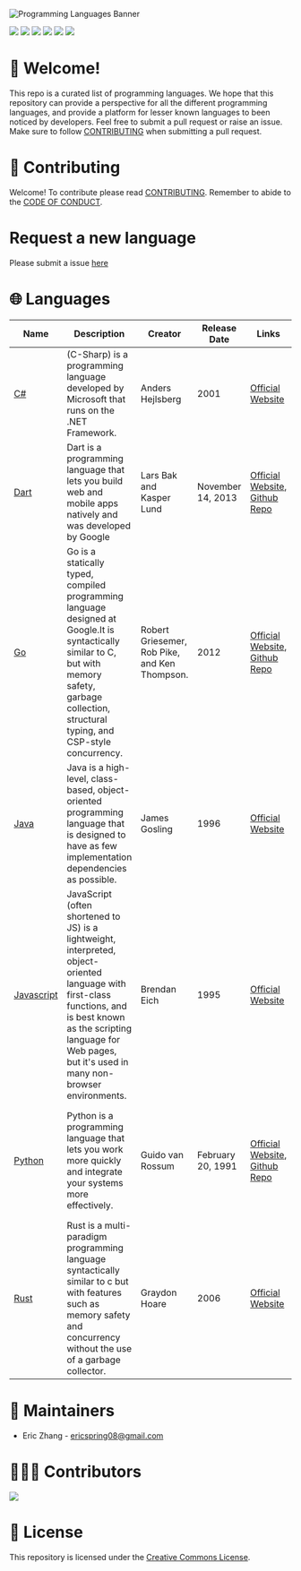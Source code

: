 ![Programming Languages Banner](https://user-images.githubusercontent.com/69996843/178092319-5dc63ad1-2fb9-4260-9e5a-eb63f79cbeb0.png)

[<img src = "https://img.shields.io/badge/license-Creative%20Commons-green"/>](./LICENSE) [<img src = "https://img.shields.io/github/forks/ericspring08/Programming-Languages"/>](https://github.com/ericspring08/Programming-Languages/fork) [<img src = "https://img.shields.io/github/stars/ericspring08/Programming-Languages"/>](./LICENSE) [<img src = "https://img.shields.io/github/watchers/ericspring08/Programming-Languages"/>](https://github.com/ericspring08/Programming-Languages/fork) [<img src = "https://img.shields.io/github/issues-pr/ericspring08/Programming-Languages"/>](https://github.com/ericspring08/Programming-Languages/pulls) [<img src = "https://img.shields.io/github/issues-pr-closed-raw/ericspring08/Programming-Languages"/>](https://github.com/ericspring08/Programming-Languages/pulls?q=is%3Apr+is%3Aclosed) 

# 👋 Welcome!
This repo is a curated list of programming languages. We hope that this repository can provide a perspective for all the different programming languages, and provide a platform for lesser known languages to been noticed by developers. Feel free to submit a pull request or raise an issue. Make sure to follow [CONTRIBUTING](#contributing) when submitting a pull request.
# 🤝 Contributing 
Welcome! To contribute please read [CONTRIBUTING](./CONTRIBUTING.md). Remember to abide to the [CODE OF CONDUCT](./CODE_OF_CONDUCT.md).
# Request a new language
Please submit a issue [here](https://github.com/ericspring08/Programming-Languages/issues/new?assignees=ericspring08&labels=documentation&template=add-a-new-language.md&title=Add+New+Language%3A+%7BLanguage+Name%7D)

# 🌐 Languages

|Name|Description|Creator|Release Date|Links|Applications|
|-|-|-|-|-|-|
|[C#](Languages/Csharp.md)|(C-Sharp) is a programming language developed by Microsoft that runs on the .NET Framework.| Anders Hejlsberg |2001|[Official Website](https://docs.microsoft.com/en-us/dotnet/csharp/)| <li>Game Development</li><li>console application</li><li>Windows GUI</li>|
|[Dart](Languages/Dart.md)|Dart is a programming language that lets you build web and mobile apps natively and was developed by Google| Lars Bak and Kasper Lund |November 14, 2013|[Official Website](https://dart.dev/), [Github Repo](https://github.com/dart-lang)|<li>Cross Platform Applications</li><li>Web Development</li> |
|[Go](Languages/Go.md)|Go is a statically typed, compiled programming language designed at Google.It is syntactically similar to C, but with memory safety, garbage collection, structural typing, and CSP-style concurrency.| Robert Griesemer, Rob Pike, and Ken Thompson. |2012|[Official Website](https://go.dev/), [Github Repo](https://github.com/golang/go)| <li>Cloud and Network Services</li><li>Command-line interfaces</li><li>Web Development</li><li>Development Operations & Site Reliability Engineering</li> | 
|[Java](Languages/Java.md)|Java is a high-level, class-based, object-oriented programming language that is designed to have as few implementation dependencies as possible.|James Gosling|1996|[Official Website](https://www.java.com/en/)| <li>Mobile Development</li><li>Databases</li><li>Game Development</li><li>Scientific Research</li> |
|[Javascript](Languages/Javascript.md)|JavaScript (often shortened to JS) is a lightweight, interpreted, object-oriented language with first-class functions, and is best known as the scripting language for Web pages, but it's used in many non-browser environments.| Brendan Eich |1995|[Official Website](https://www.javascript.com/)| <li>Web Development</li><li>Scripting</li><li>Game Development</li><li>Databases</li> |
|[Python](Languages/Python.md)|Python is a programming language that lets you work more quickly and integrate your systems more effectively.| Guido van Rossum |February 20, 1991|[Official Website](https://www.python.org/), [Github Repo](https://github.com/python/cpython)| <li>Machine Learning</li><li>Web Development</li></li><li>Scripting</li><li>Databases</li><li>Game Developement</li><li>Scientific Research</li> |
|[Rust](Languages/Rust.md)|Rust is a multi-paradigm programming language syntactically similar to c but with features such as memory safety and concurrency without the use of a garbage collector.|Graydon Hoare|2006|[Official Website](https://www.rust-lang.org/)| <li>Databases</li><li>Web Developent</li><li>Desktop Development</li><li>Game Development</li><li>Low Level Systems</li> |

# 👷 Maintainers
- Eric Zhang - ericspring08@gmail.com
  
# 🧑‍🤝‍🧑 Contributors 
<a href = "./CONTRIBUTORS.md">
<img src = "https://contrib.rocks/image?repo=ericspring08/Programming-Languages"/>
</a>

# 🪪 License
This repository is licensed under the [Creative Commons License](./LICENSE).
